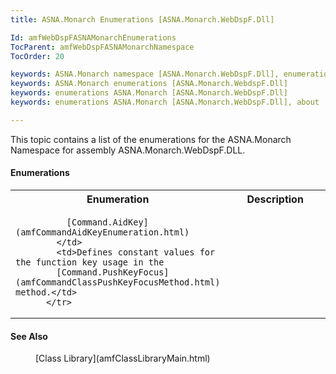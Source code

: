 ```yaml
---
title: ASNA.Monarch Enumerations [ASNA.Monarch.WebDspF.Dll]

Id: amfWebDspFASNAMonarchEnumerations
TocParent: amfWebDspFASNAMonarchNamespace
TocOrder: 20

keywords: ASNA.Monarch namespace [ASNA.Monarch.WebDspF.Dll], enumerations
keywords: ASNA.Monarch enumerations [ASNA.Monarch.WebdspF.Dll]
keywords: enumerations ASNA.Monarch [ASNA.Monarch.WebDspF.Dll]
keywords: enumerations ASNA.Monarch [ASNA.Monarch.WebDspF.Dll], about

---
```


This topic contains a list of the enumerations for the ASNA.Monarch Namespace for assembly ASNA.Monarch.WebDspF.DLL.
<!--mine -->

#### Enumerations
<table class="mytable" cellspacing="0" cellpadding="4" width="90%">
          <colgroup>
            <col width="30%" />
            <col width="70%" />
          </colgroup>
          <tr>
            <th>Enumeration</th>
            <th>Description</th>
          </tr>
          <tr>
            <td>

              [Command.AidKey](amfCommandAidKeyEnumeration.html)
            </td>
            <td>Defines constant values for the function key usage in the 
            [Command.PushKeyFocus](amfCommandClassPushKeyFocusMethod.html) method.</td>
          </tr>
</table>

#### See Also
<dl><dd>[Class Library](amfClassLibraryMain.html)</dd></dl>

